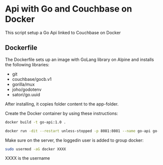 # Api with Go and Couchbase on Docker

This script setup a Go Api linked to Couchbase on Docker

## Dockerfile

The Dockerfile sets up an image with GoLang library on Alpine and installs the following libraries: 

* git
* couchbase/gocb.v1
* gorilla/mux
* joho/godotenv
* satori/go.uuid

After installing, it copies folder content to the app-folder.

Create the Docker container by using these instructions:

```bash
docker build -t go-api:1.0 .

docker run -dit --restart unless-stopped -p 8081:8081 --name go-api go-api:1.0
```

Make sure on the server, the loggedin user is added to group docker:

```bash
sudo usermod -aG docker XXXX 
```

XXXX is the username